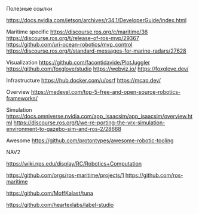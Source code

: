 Полезные ссылки

https://docs.nvidia.com/jetson/archives/r34.1/DeveloperGuide/index.html

Maritime specific
https://discourse.ros.org/c/maritime/36
https://discourse.ros.org/t/release-of-ros-mvp/29367
https://github.com/uri-ocean-robotics/mvp_control
https://discourse.ros.org/t/standard-messages-for-marine-radars/27628

Visualization
https://github.com/facontidavide/PlotJuggler
https://github.com/foxglove/studio
https://webviz.io/
https://foxglove.dev/



Infrastructure
https://hub.docker.com/u/osrf
https://mcap.dev/




Overview
https://medevel.com/top-5-free-and-open-source-robotics-frameworks/




Simulation
https://docs.omniverse.nvidia.com/app_isaacsim/app_isaacsim/overview.html
https://discourse.ros.org/t/we-re-porting-the-vrx-simulation-environment-to-gazebo-sim-and-ros-2/28668


Awesome
https://github.com/protontypes/awesome-robotic-tooling




NAV2


https://wiki.nps.edu/display/RC/Robotics+Computation




https://github.com/orgs/ros-maritime/projects/1
https://github.com/ros-maritime



https://github.com/MoffKalast/tuna

https://github.com/heartexlabs/label-studio